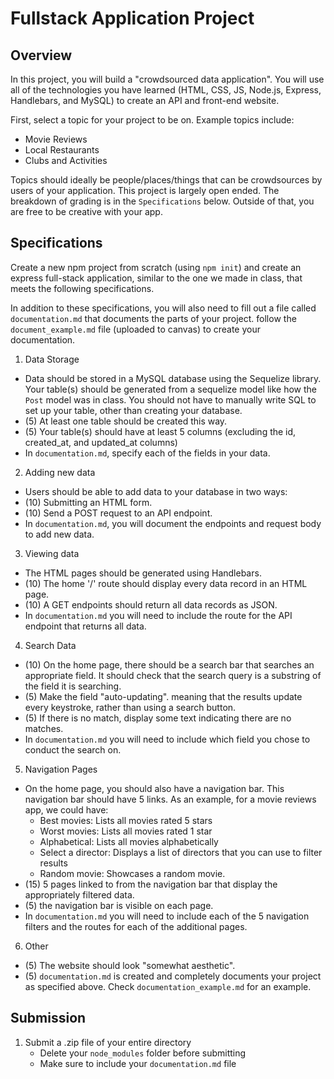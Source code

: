 # Fullstack Application Project

## Overview

In this project, you will build a "crowdsourced data application". You will use all of the technologies you have learned (HTML, CSS, JS, Node.js, Express, Handlebars, and MySQL) to create an API and front-end website.

First, select a topic for your project to be on. Example topics include:
- Movie Reviews
- Local Restaurants
- Clubs and Activities

Topics should ideally be people/places/things that can be crowdsources by users of your application. This project is largely open ended. The breakdown of grading is in the `Specifications` below. Outside of that, you are free to be creative with your app.

## Specifications

Create a new npm project from scratch (using `npm init`) and create an express full-stack application, similar to the one we made in class, that meets the following specifications.

In addition to these specifications, you will also need to fill out a file called `documentation.md` that documents the parts of your project. follow the `document_example.md` file (uploaded to canvas) to create your documentation.


1. Data Storage
- Data should be stored in a MySQL database using the Sequelize library. Your table(s) should be generated from a sequelize model like how the `Post` model was in class. You should not have to manually write SQL to set up your table, other than creating your database.
- (5) At least one table should be created this way.
- (5) Your table(s) should have at least 5 columns (excluding the id, created_at, and updated_at columns)
- In `documentation.md`, specify each of the fields in your data.

2. Adding new data
- Users should be able to add data to your database in two ways:
- (10) Submitting an HTML form.
- (10) Send a POST request to an API endpoint.
- In `documentation.md`, you will document the endpoints and request body to add new data.

3. Viewing data
- The HTML pages should be generated using Handlebars.
- (10) The home '/' route should display every data record in an HTML page.
- (10) A GET endpoints should return all data records as JSON.
- In `documentation.md` you will need to include the route for the API endpoint that returns all data.

4. Search Data
- (10) On the home page, there should be a search bar that searches an appropriate field. It should check that the search query is a substring of the field it is searching.
- (5) Make the field "auto-updating". meaning that the results update every keystroke, rather than using a search button.
- (5) If there is no match, display some text indicating there are no matches.
- In `documentation.md` you will need to include which field you chose to conduct the search on.

5. Navigation Pages
- On the home page, you should also have a navigation bar. This navigation bar should have 5 links. As an example, for a movie reviews app, we could have:
    - Best movies: Lists all movies rated 5 stars
    - Worst movies: Lists all movies rated 1 star
    - Alphabetical: Lists all movies alphabetically
    - Select a director: Displays a list of directors that you can use to filter results
    - Random movie: Showcases a random movie.
- (15) 5 pages linked to from the navigation bar that display the appropriately filtered data.
- (5) the navigation bar is visible on each page.
- In `documentation.md` you will need to include each of the 5 navigation filters and the routes for each of the additional pages.

6. Other
- (5) The website should look "somewhat aesthetic".
- (5) `documentation.md` is created and completely documents your project as specified above. Check `documentation_example.md` for an example.

## Submission

1. Submit a .zip file of your entire directory
    - Delete your `node_modules` folder before submitting
    - Make sure to include your `documentation.md` file
